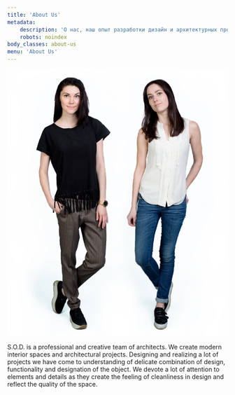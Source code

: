 ```yaml
---
title: 'About Us'
metadata:
    description: 'О нас, наш опыт разработки дизайн и архитектурных проектов от S.O.D. Работая с нашей студией у клиента появляется время и дизайн'
    robots: noindex
body_classes: about-us
menu: 'About Us'
---
```


![](about_us.jpg)

<p class="description">S.O.D.  is a professional and creative team of architects. We create modern interior spaces and architectural projects. Designing and realizing a lot of projects we have come to understanding of delicate combination of design, functionality and designation of the object. We devote a lot of attention to elements and details as they create the feeling of сleanliness in design and reflect the quality of the space.</p> 

